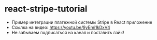 # react-stripe-tutorial

- Пример интеграции платежной системы Stripe в React приложение
- Ссылка на видео: https://youtu.be/9yEmi1kDxV4
- Не забываем подписаться на канал и поставить лайк!
